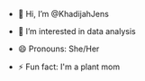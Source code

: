 - 👋 Hi, I’m @KhadijahJens
- 👀 I’m interested in data analysis
  
 
- 😄 Pronouns: She/Her
- ⚡ Fun fact: I'm a plant mom

<!---
KhadijahJens/KhadijahJens is a ✨ special ✨ repository because its `README.md` (this file) appears on your GitHub profile.
You can click the Preview link to take a look at your changes.
--->
